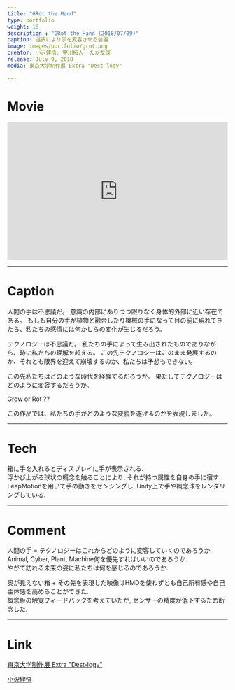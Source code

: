 ```yaml
---
title: "GRot the Hand"
type: portfolio
weight: 18
description : "GRot the Hand (2018/07/09)"
caption: 選択により手を変容させる装置
image: images/portfolio/grot.png
creator: 小沢健悟, 宇川拓人, たか友康
release: July 9, 2018
media: 東京大学制作展 Extra "Dest-logy"

---
```

# Movie
<iframe width = "100%" height = "315" src="https://www.youtube.com/embed/VClDLX14F8o" frameborder="0" allow=" frameborder="0" allow="accelerometer; autoplay; encrypted-media; gyroscope; picture-in-picture" allowfullscreen></iframe>

---
# Caption
人間の手は不思議だ。
意識の内部にありつつ限りなく身体的外部に近い存在である。
もしも自分の手が植物と融合したり機械の手になって目の前に現れてきたら、私たちの感情には何かしらの変化が生じるだろう。

テクノロジーは不思議だ。
私たちの手によって生み出されたものでありながら、時に私たちの理解を超える。
この先テクノロジーはこのまま発展するのか、それとも限界を迎えて崩壊するのか、私たちは予想もできない。

この先私たちはどのような時代を経験するだろうか。
果たしてテクノロジーはどのように変容するだろうか。

Grow or Rot ??

この作品では、私たちの手がどのような変貌を遂げるのかを表現しました。

---
# Tech
箱に手を入れるとディスプレイに手が表示される. <br>
浮かび上がる球状の概念を触ることにより, それが持つ属性を自身の手に宿す. <br>
LeapMotionを用いて手の動きをセンシングし, Unity上で手や概念球をレンダリングしている. 

---
# Comment
人間の手 = テクノロジーはこれからどのように変容していくのであろうか. <br>
Animal, Cyber, Plant, Machine何を優先すればいいのであろうか. <br>
やがて訪れる未来の姿に私たちは何を感じるのであろうか. <br>

奥が見えない箱 + その先を表現した映像はHMDを使わずとも自己所有感や自己主体感を高めることができた. <br>
概念級の触覚フィードバックを考えていたが, センサーの精度が低下するため断念した. 

---
# Link
<a href= http://iiiexhibition.com/log/iiiEx2018/#modal_work6 target=”_blank”>東京大学制作展 Extra "Dest-logy"</a> 

<a href= https://zawazawagh.github.io/zawazawa/ target=”_blank”>小沢健悟</a>

